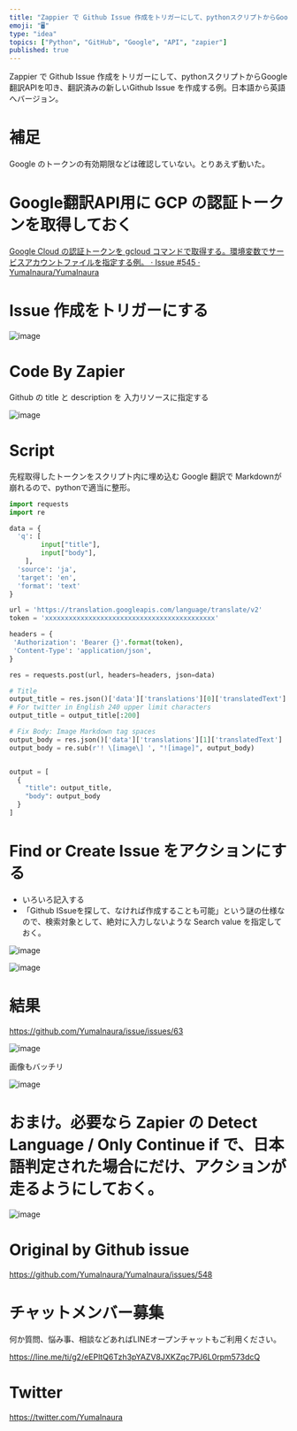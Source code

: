 ```yaml
---
title: "Zappier で Github Issue 作成をトリガーにして、pythonスクリプトからGoogle翻訳APIを叩き、翻訳済みの新しい"
emoji: "🖥"
type: "idea"
topics: ["Python", "GitHub", "Google", "API", "zapier"]
published: true
---
```


Zappier で Github Issue 作成をトリガーにして、pythonスクリプトからGoogle翻訳APIを叩き、翻訳済みの新しいGithub Issue を作成する例。日本語から英語へバージョン。

# 補足

Google のトークンの有効期限などは確認していない。とりあえず動いた。

# Google翻訳API用に GCP の認証トークンを取得しておく

[Google Cloud の認証トークンを gcloud コマンドで取得する。環境変数でサービスアカウントファイルを指定する例。 · Issue #545 · YumaInaura/YumaInaura](https://github.com/YumaInaura/YumaInaura/issues/545)

# Issue 作成をトリガーにする

![image](https://user-images.githubusercontent.com/13635059/52161371-86b87280-2707-11e9-866a-5260655d30bf.png)

# Code By Zapier 

Github の title と description を 入力リソースに指定する

![image](https://user-images.githubusercontent.com/13635059/52161410-e9117300-2707-11e9-8e73-ac194f9e3c8f.png)



# Script

先程取得したトークンをスクリプト内に埋め込む
Google 翻訳で Markdownが崩れるので、pythonで適当に整形。

```py
import requests
import re

data = {
  'q': [
        input["title"],
        input["body"],
    ],
  'source': 'ja',
  'target': 'en',
  'format': 'text'
}

url = 'https://translation.googleapis.com/language/translate/v2'
token = 'xxxxxxxxxxxxxxxxxxxxxxxxxxxxxxxxxxxxxxxxxxx'

headers = {
 'Authorization': 'Bearer {}'.format(token),
 'Content-Type': 'application/json',
}

res = requests.post(url, headers=headers, json=data)

# Title
output_title = res.json()['data']['translations'][0]['translatedText']
# For twitter in English 240 upper limit characters
output_title = output_title[:200] 

# Fix Body: Image Markdown tag spaces
output_body = res.json()['data']['translations'][1]['translatedText']
output_body = re.sub(r'! \[image\] ', "![image]", output_body)


output = [
  {
    "title": output_title,
    "body": output_body
  }
]
```

# Find or Create Issue をアクションにする

- いろいろ記入する
- 「Github ISsueを探して、なければ作成することも可能」という謎の仕様なので、検索対象として、絶対に入力しないような Search value を指定しておく。

![image](https://user-images.githubusercontent.com/13635059/52161437-3e4d8480-2708-11e9-93d5-fd04c6c93de2.png)

![image](https://user-images.githubusercontent.com/13635059/52161442-43aacf00-2708-11e9-8ecd-1ecc955ccac5.png)

# 結果

https://github.com/YumaInaura/issue/issues/63

![image](https://user-images.githubusercontent.com/13635059/52161460-79e84e80-2708-11e9-9857-3bcb74853452.png)

画像もバッチリ

![image](https://user-images.githubusercontent.com/13635059/52161462-81a7f300-2708-11e9-9a50-d35b8e808d57.png)




# おまけ。必要なら Zapier の Detect Language / Only Continue if で、日本語判定された場合にだけ、アクションが走るようにしておく。

![image](https://user-images.githubusercontent.com/13635059/52161375-9637bb80-2707-11e9-9f05-b21c336e5fb3.png)


# Original by Github issue

https://github.com/YumaInaura/YumaInaura/issues/548








<!-- Update From Qiita API -->

# チャットメンバー募集


何か質問、悩み事、相談などあればLINEオープンチャットもご利用ください。

https://line.me/ti/g2/eEPltQ6Tzh3pYAZV8JXKZqc7PJ6L0rpm573dcQ





# Twitter


https://twitter.com/YumaInaura


<!-- Update From Qiita API -->


